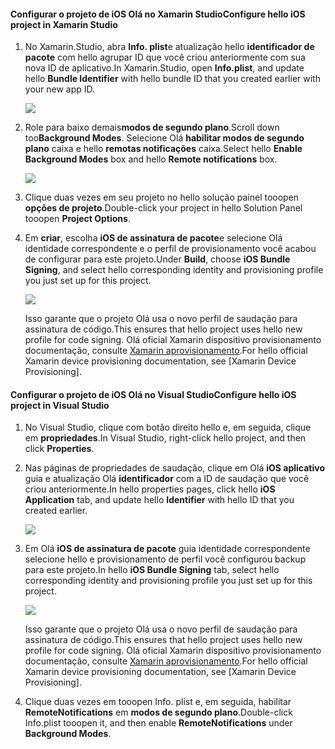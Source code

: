 #### <a name="configure-hello-ios-project-in-xamarin-studio"></a><span data-ttu-id="36d5b-101">Configurar o projeto de iOS Olá no Xamarin Studio</span><span class="sxs-lookup"><span data-stu-id="36d5b-101">Configure hello iOS project in Xamarin Studio</span></span>
1. <span data-ttu-id="36d5b-102">No Xamarin.Studio, abra **Info. plist**e atualização hello **identificador de pacote** com hello agrupar ID que você criou anteriormente com sua nova ID de aplicativo.</span><span class="sxs-lookup"><span data-stu-id="36d5b-102">In Xamarin.Studio, open **Info.plist**, and update hello **Bundle Identifier** with hello bundle ID that you created earlier with your new app ID.</span></span>

    ![](./media/app-service-mobile-xamarin-ios-configure-project/mobile-services-ios-push-21.png)
2. <span data-ttu-id="36d5b-103">Role para baixo demais**modos de segundo plano**.</span><span class="sxs-lookup"><span data-stu-id="36d5b-103">Scroll down too**Background Modes**.</span></span> <span data-ttu-id="36d5b-104">Selecione Olá **habilitar modos de segundo plano** caixa e hello **remotas notificações** caixa.</span><span class="sxs-lookup"><span data-stu-id="36d5b-104">Select hello **Enable Background Modes** box and hello **Remote notifications** box.</span></span>

    ![](./media/app-service-mobile-xamarin-ios-configure-project/mobile-services-ios-push-22.png)
3. <span data-ttu-id="36d5b-105">Clique duas vezes em seu projeto no hello solução painel tooopen **opções de projeto**.</span><span class="sxs-lookup"><span data-stu-id="36d5b-105">Double-click your project in hello Solution Panel tooopen **Project Options**.</span></span>
4. <span data-ttu-id="36d5b-106">Em **criar**, escolha **iOS de assinatura de pacote**e selecione Olá identidade correspondente e o perfil de provisionamento você acabou de configurar para este projeto.</span><span class="sxs-lookup"><span data-stu-id="36d5b-106">Under **Build**, choose **iOS Bundle Signing**, and select hello corresponding identity and provisioning profile you just set up for this project.</span></span>

   ![](./media/app-service-mobile-xamarin-ios-configure-project/mobile-services-ios-push-20.png)

   <span data-ttu-id="36d5b-107">Isso garante que o projeto Olá usa o novo perfil de saudação para assinatura de código.</span><span class="sxs-lookup"><span data-stu-id="36d5b-107">This ensures that hello project uses hello new profile for code signing.</span></span> <span data-ttu-id="36d5b-108">Olá oficial Xamarin dispositivo provisionamento documentação, consulte [Xamarin aprovisionamento].</span><span class="sxs-lookup"><span data-stu-id="36d5b-108">For hello official Xamarin device provisioning documentation, see [Xamarin Device Provisioning].</span></span>

#### <a name="configure-hello-ios-project-in-visual-studio"></a><span data-ttu-id="36d5b-109">Configurar o projeto de iOS Olá no Visual Studio</span><span class="sxs-lookup"><span data-stu-id="36d5b-109">Configure hello iOS project in Visual Studio</span></span>
1. <span data-ttu-id="36d5b-110">No Visual Studio, clique com botão direito hello e, em seguida, clique em **propriedades**.</span><span class="sxs-lookup"><span data-stu-id="36d5b-110">In Visual Studio, right-click hello project, and then click **Properties**.</span></span>
2. <span data-ttu-id="36d5b-111">Nas páginas de propriedades de saudação, clique em Olá **iOS aplicativo** guia e atualização Olá **identificador** com a ID de saudação que você criou anteriormente.</span><span class="sxs-lookup"><span data-stu-id="36d5b-111">In hello properties pages, click hello **iOS Application** tab, and update hello **Identifier** with hello ID that you created earlier.</span></span>

    ![](./media/app-service-mobile-xamarin-ios-configure-project/mobile-services-ios-push-23.png)
3. <span data-ttu-id="36d5b-112">Em Olá **iOS de assinatura de pacote** guia identidade correspondente selecione hello e provisionamento de perfil você configurou backup para este projeto.</span><span class="sxs-lookup"><span data-stu-id="36d5b-112">In hello **iOS Bundle Signing** tab, select hello corresponding identity and provisioning profile you just set up for this project.</span></span>

    ![](./media/app-service-mobile-xamarin-ios-configure-project/mobile-services-ios-push-24.png)

    <span data-ttu-id="36d5b-113">Isso garante que o projeto Olá usa o novo perfil de saudação para assinatura de código.</span><span class="sxs-lookup"><span data-stu-id="36d5b-113">This ensures that hello project uses hello new profile for code signing.</span></span> <span data-ttu-id="36d5b-114">Olá oficial Xamarin dispositivo provisionamento documentação, consulte [Xamarin aprovisionamento].</span><span class="sxs-lookup"><span data-stu-id="36d5b-114">For hello official Xamarin device provisioning documentation, see [Xamarin Device Provisioning].</span></span>
4. <span data-ttu-id="36d5b-115">Clique duas vezes em tooopen Info. plist e, em seguida, habilitar **RemoteNotifications** em **modos de segundo plano**.</span><span class="sxs-lookup"><span data-stu-id="36d5b-115">Double-click Info.plist tooopen it, and then enable **RemoteNotifications** under **Background Modes**.</span></span>

[Xamarin aprovisionamento]: http://developer.xamarin.com/guides/ios/getting_started/installation/device_provisioning/
